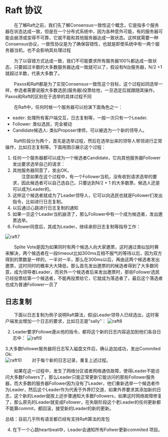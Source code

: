 # Raft 协议

&ensp;&ensp;&ensp;&ensp;在了解Raft之前，我们先了解Consensus一致性这个概念，它是指多个服务器在状态达成一致，但是在一个分布式系统中，因为各种意外可能，有的服务器可能会崩溃或变得不可靠，它就不能和其他服务器达成一致状态。这样就需要一种Consensus协议，一致性协议是为了确保容错性，也就是即使系统中有一两个服务器当机，也不会影响其处理过程  

&ensp;&ensp;&ensp;&ensp;为了以容错方式达成一致，我们不可能要求所有服务器100%都达成一致状态，只要超过半数的大多数服务器达成一致就可以了，假设有N台服务器，N/2 +1 就超过半数，代表大多数了。    

&ensp;&ensp;&ensp;&ensp;Paxos和Raft都是为了实现Consensus一致性这个目标，这个过程如同选举一样，参选者需要说服大多数选民(服务器)投票给他，一旦选定后就跟随其操作。Paxos和Raft的区别在于选举的具体过程不同  

&ensp;&ensp;&ensp;&ensp;在Raft中，任何时候一个服务器可以扮演下面角色之一：
* eader: 处理所有客户端交互，日志复制等，一般一次只有一个Leader.
* Follower: 类似选民，完全被动
* Candidate候选人: 类似Proposer律师，可以被选为一个新的领导人。

&ensp;&ensp;&ensp;&ensp;Raft阶段分为两个，首先是选举过程，然后在选举出来的领导人带领进行正常操作，比如日志复制等。下面用图示展示这个过程：
1. 任何一个服务器都可以成为一个候选者Candidate，它向其他服务器Follower发出要求选举自己的请求：
2. 其他服务器同意了，发出OK。  
&ensp;&ensp;&ensp;&ensp;注意如果在这个过程中，有一个Follower当机，没有收到请求选举的要求，因此候选者可以自己选自己，只要达到N/2 + 1 的大多数票，候选人还是可以成为Leader的。  
3. 这样这个候选者就成为了Leader领导人，它可以向选民也就是Follower们发出指令，比如进行日志复制。  
4. 以后通过心跳进行日志复制的通知  
5. 如果一旦这个Leader当机崩溃了，那么Follower中有一个成为候选者，发出邀票选举。  
6. Follower同意后，其成为Leader，继续承担日志复制等指导工作：  

![raft7](https://github.com/micolore/blogs/blob/master/distributed/raft7.png)

&ensp;&ensp;&ensp;&ensp;Splite Vote是因为如果同时有两个候选人向大家邀票，这时通过类似加时赛来解决，两个候选者在一段timeout比如300ms互相不服气的等待以后，因为双方得到的票数是一样的，一半对一半，那么在300ms以后，再由这两个候选者发出邀票，这时同时的概率大大降低，那么首先发出邀票的的候选者得到了大多数同意，成为领导者Leader，而另外一个候选者后来发出邀票时，那些Follower选民已经投票给第一个候选者，不能再投票给它，它就成为落选者了，最后这个落选者也成为普通Follower一员了  

## 日志复制  
&ensp;&ensp;&ensp;&ensp;下面以日志复制为例子说明Raft算法，假设Leader领导人已经选出，这时客户端发出增加一个日志的要求，比如日志是"sally"：
![raft8](https://github.com/micolore/blogs/blob/master/distributed/raft8.png)  

2. Leader要求Followe遵从他的指令，都将这个新的日志内容追加到他们各自日志中： 
![raft9](https://github.com/micolore/blogs/blob/master/distributed/raft9.png)  

3.大多数follower服务器将日志写入磁盘文件后，确认追加成功，发出Commited Ok:  
![raft10](https://github.com/micolore/blogs/blob/master/distributed/raft10.png) 
&ensp;&ensp;&ensp;&ensp;对于每个新的日志记录，重复上述过程。

&ensp;&ensp;&ensp;&ensp;如果在这一过程中，发生了网络分区或者网络通信故障，使得Leader不能访问大多数Follwers了，那么Leader只能正常更新它能访问的那些Follower服务器，而大多数的服务器Follower因为没有了Leader，他们重新选举一个候选者作为Leader，然后这个Leader作为代表于外界打交道，如果外界要求其添加新的日志，这个新的Leader就按上述步骤通知大多数Followers，如果这时网络故障修复了，那么原先的Leader就变成Follower，在失联阶段这个老Leader的任何更新都不能算commit，都回滚，接受新的Leader的新的更新。

总结：目前几乎所有语言都已经有支持Raft算法的库包

4. 在下一个心跳heartbeat中，Leader会通知所有Follwer更新commited 项目。
